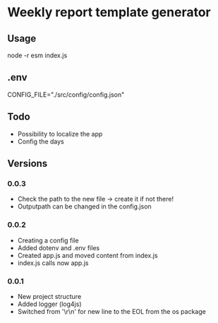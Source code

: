 # Weekly report template generator

## Usage

node -r esm index.js

## .env

CONFIG_FILE="./src/config/config.json"

## Todo

- Possibility to localize the app
- Config the days

## Versions

### 0.0.3

- Check the path to the new file -> create it if not there!
- Outputpath can be changed in the config.json

### 0.0.2

- Creating a config file
- Added dotenv and .env files
- Created app.js and moved content from index.js
- index.js calls now app.js

### 0.0.1

- New project structure
- Added logger (log4js)
- Switched from '\r\n' for new line to the EOL from the os package
